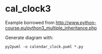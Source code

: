 # cal_clock3

Example borrowed from http://www.python-course.eu/python3_multiple_inheritance.php

Generate diagram with:

    py2puml -o calendar_clock.puml *.py
